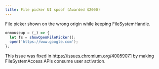 ```yaml
---
title: File picker UI spoof (Awarded $2000)
---
```


File picker shown on the wrong origin while keeping FileSystemHandle.

```js
onmouseup = (_) => {
  let fs = showOpenFilePicker();
  open('https://www.google.com');
};
```

This issue was fixed in <https://issues.chromium.org/40059071> by making FileSystemAccess APIs consume user activation.
